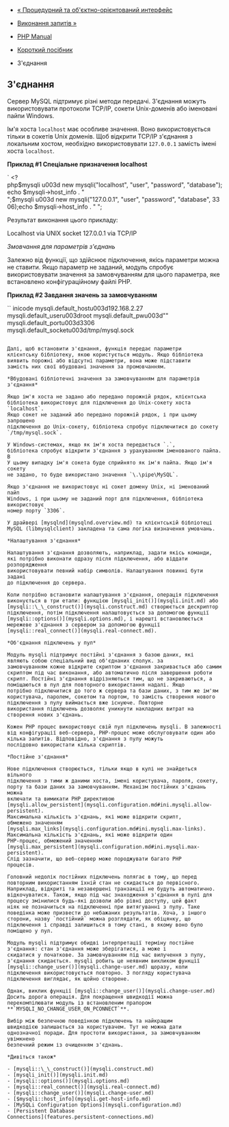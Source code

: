 - [« Процедурний та об'єктно-орієнтований
интерфейс](mysqli.quickstart.dual-interface.md)
- [Виконання запитів »](mysqli.quickstart.statements.md)

- [PHP Manual](index.md)
- [Короткий посібник](mysqli.quickstart.md)
- З'єднання

## З'єднання

Сервер MySQL підтримує різні методи передачі. З'єднання
можуть використовувати протоколи TCP/IP, сокети Unix-доменів або іменовані
пайпи Windows.

Ім'я хоста `localhost` має особливе значення. Воно використовується тільки в
сокетів Unix доменів. Щоб відкрити TCP/IP з'єднання з локальним
хостом, необхідно використовувати `127.0.0.1` замість імені хоста
`localhost`.

**Приклад #1 Спеціальне призначення localhost**

` <?php$mysqli u003d new mysqli("localhost", "user", "password", "database");echo $mysqli->host_info . "
";$mysqli u003d new mysqli("127.0.0.1", "user", "password", "database", 3306);echo $mysqli->host_info . "
";

Результат виконання цього прикладу:

Localhost via UNIX socket
127.0.0.1 via TCP/IP

*Змовчання для параметрів з'єднань*

Залежно від функції, що здійснює підключення, якісь параметри
можна не ставити. Якщо параметр не заданий, модуль спробує
використовувати значення за замовчуванням для цього параметра, яке встановлено
конфігураційному файлі PHP.

**Приклад #2 Завдання значень за замовчуванням**

`` inicode
mysqli.default_hostu003d192.168.2.27
mysqli.default_useru003droot
mysqli.default_pwu003d""
mysqli.default_portu003d3306
mysqli.default_socketu003d/tmp/mysql.sock
````

Далі, щоб встановити з'єднання, функція передає параметри
клієнтську бібліотеку, якою користується модуль. Якщо бібліотека
виявить порожні або відсутні параметри, вона може підставити
замість них свої вбудовані значення за промовчанням.

*Вбудовані бібліотечні значення за замовчуванням для параметрів
з'єднання*

Якщо ім'я хоста не задано або передано порожній рядок, клієнтська
бібліотека використовує для підключення до Unix-сокету хоста `localhost`.
Якщо сокет не заданий або передано порожній рядок, і при цьому запрошено
підключення до Unix-сокету, бібліотека спробує підключитися до сокету
`/tmp/mysql.sock`.

У Windows-системах, якщо як ім'я хоста передається `.`,
бібліотека спробує відкрити з'єднання з урахуванням іменованого пайпа. В
У цьому випадку ім'я сокета буде сприйнято як ім'я пайпа. Якщо ім'я сокету
не задано, то буде використано значення `\.\pipe\MySQL`.

Якщо з'єднання не використовує ні сокет домену Unix, ні іменований пайп
Windows, і при цьому не заданий порт для підключення, бібліотека використовує
номер порту `3306`.

У драйвері [mysqlnd](mysqlnd.overview.md) та клієнтській бібліотеці
MySQL (libmysqlclient) закладена та сама логіка визначення умовчань.

*Налаштування з'єднання*

Налаштування з'єднання дозволяють, наприклад, задати якісь команди,
які потрібно виконати одразу після підключення, або віддати розпорядження
використовувати певний набір символів. Налаштування повинні бути задані
до підключення до сервера.

Коли потрібно встановити налаштування з'єднання, операція підключення
виконується в три етапи: функцією [mysqli_init()](mysqli.init.md) або
[mysqli::\_\_construct()](mysqli.construct.md) створюється дескриптор
підключення, потім підключення налаштовується за допомогою функції
[mysqli::options()](mysqli.options.md), і нарешті встановлюється
мережеве з'єднання з сервером за допомогою функції
[mysqli::real_connect()](mysqli.real-connect.md).

*Об'єднання підключень у пул*

Модуль mysqli підтримує постійні з'єднання з базою даних, які
являють собою спеціальний вид об'єднаних сполук. за
замовчуванням кожне відкрите скриптом з'єднання закривається або самим
скриптом під час виконання, або автоматично після завершення роботи
скрипт. Постійні з'єднання відрізняються тим, що не закриваються, а
поміщаються в пул для повторного використання надалі. Якщо
потрібно підключитися до того ж сервера та бази даних, з тим же ім'ям
користувача, паролем, сокетом та портом, то замість створення нового
підключення з пулу виймається вже існуюче. Повторне
використання підключень дозволяє уникнути накладних витрат на
створення нових з'єднань.

Кожен PHP процес використовує свій пул підключень mysqli. В залежності
від конфігурації веб-сервера, PHP-процес може обслуговувати один або
кілька запитів. Відповідно, з'єднання з пулу можуть
послідовно використати кілька скриптів.

*Постійне з'єднання*

Нове підключення створюється, тільки якщо в кулі не знайдеться вільного
підключення з тими ж даними хоста, імені користувача, пароля, сокету,
порту та бази даних за замовчуванням. Механізм постійних з'єднань можна
включати та вимикати PHP директивою
[mysqli.allow_persistent](mysqli.configuration.md#ini.mysqli.allow-persistent).
Максимальна кількість з'єднань, які може відкрити скрипт,
обмежено значенням
[mysqli.max_links](mysqli.configuration.md#ini.mysqli.max-links).
Максимальна кількість з'єднань, які може відкрити один
PHP-процес, обмежений значенням
[mysqli.max_persistent](mysqli.configuration.md#ini.mysqli.max-persistent).
Слід зазначити, що веб-сервер може породжувати багато PHP
процесів.

Головний недолік постійних підключень полягає в тому, що перед
повторним використанням їхній стан не скидається до первісного.
Наприклад, відкриті та незавершені транзакції не будуть автоматично.
відкочуватися. Також, якщо під час знаходження з'єднання в пулі для
процесу змінилися будь-які дозволи або рівні доступу, цей факт
ніяк не позначиться на підключенні при витягуванні з пулу. Таке
поведінка може призвести до небажаних результатів. Хоча, з іншого
сторони, назву `постійний` можна розглядати, як обіцянку, що
підключення і справді залишиться в тому стані, в якому воно було
поміщено у пул.

Модуль mysqli підтримує обидві інтерпретації терміну постійне
з'єднання: стан з'єднання може зберігатися, а може і
скидатися у початкове. За замовчуванням під час вилучення з пулу,
з'єднання скидається. mysqli робить це неявним викликом функції
[mysqli::change_user()](mysqli.change-user.md) щоразу, коли
підключення використовується повторно. З погляду користувача
підключення виглядає, як щойно створене.

Однак, виклик функції [mysqli::change_user()](mysqli.change-user.md)
Досить дорога операція. Для покращення швидкодії можна
перекомпілювати модуль із встановленим прапором
**`MYSQLI_NO_CHANGE_USER_ON_PCONNECT`**.

Вибір між безпечною поведінкою підключень та найкращим
швидкодією залишається за користувачем. Тут не можна дати
однозначної поради. Для простоти використання, за замовчуванням увімкнено
безпечний режим із очищенням з'єднань.

*Дивіться також*

- [mysqli::\_\_construct()](mysqli.construct.md)
- [mysqli_init()](mysqli.init.md)
- [mysqli::options()](mysqli.options.md)
- [mysqli::real_connect()](mysqli.real-connect.md)
- [mysqli::change_user()](mysqli.change-user.md)
- [$mysqli::host_info](mysqli.get-host-info.md)
- [MySQLi Configuration Options](mysqli.configuration.md)
- [Persistent Database
Connections](features.persistent-connections.md)
